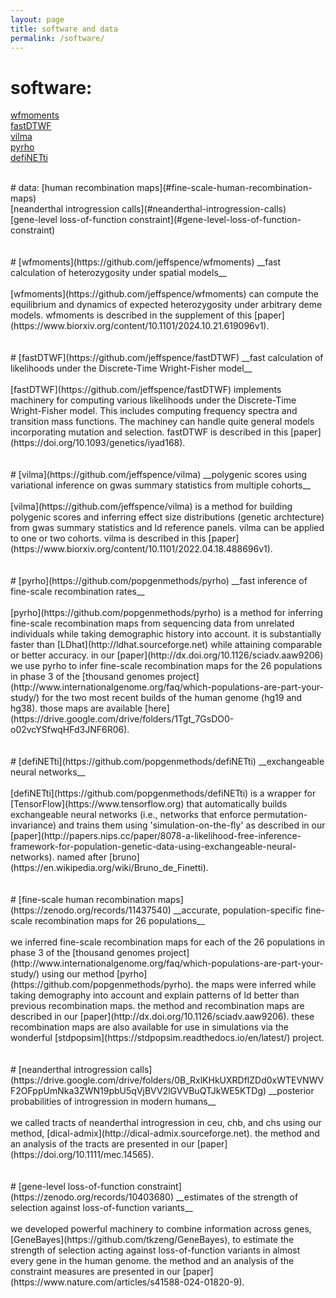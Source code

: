```yaml
---
layout: page
title: software and data
permalink: /software/
---
```


# software:
[wfmoments](#wfmoments) <br>
[fastDTWF](#fastdtwf) <br>
[vilma](#vilma) <br>
[pyrho](#pyrho) <br>
[defiNETti](#definetti)

<br>
# data:
[human recombination maps](#fine-scale-human-recombination-maps) <br> 
[neanderthal introgression calls](#neanderthal-introgression-calls) <br>
[gene-level loss-of-function constraint](#gene-level-loss-of-function-constraint)
<br>
<br>
<br>
# [wfmoments](https://github.com/jeffspence/wfmoments)
__fast calculation of heterozygosity under spatial models__
<br>
<br>
[wfmoments](https://github.com/jeffspence/wfmoments) can compute
the equilibrium and dynamics of expected heterozygosity under arbitrary
deme models. wfmoments is described in the supplement of this [paper](https://www.biorxiv.org/content/10.1101/2024.10.21.619096v1).

<br>
<br>
<br>
# [fastDTWF](https://github.com/jeffspence/fastDTWF)
__fast calculation of likelihoods under the Discrete-Time Wright-Fisher model__
<br>
<br>
[fastDTWF](https://github.com/jeffspence/fastDTWF)
implements machinery for computing various likelihoods under the
Discrete-Time Wright-Fisher model. This includes computing frequency spectra and
transition mass functions. The machiney can handle quite general models incorporating
mutation and selection.  fastDTWF is described in this [paper](https://doi.org/10.1093/genetics/iyad168).

<br>
<br>
<br>
# [vilma](https://github.com/jeffspence/vilma)
__polygenic scores using variational inference on gwas summary statistics from multiple cohorts__
<br>
<br>
[vilma](https://github.com/jeffspence/vilma) is a method for building
polygenic scores and inferring effect size distributions (genetic archtecture)
from gwas summary statistics and ld reference panels. vilma can be applied
to one or two cohorts. vilma is described in this
[paper](https://www.biorxiv.org/content/10.1101/2022.04.18.488696v1).

<br>
<br>
<br>
# [pyrho](https://github.com/popgenmethods/pyrho)
__fast inference of fine-scale recombination rates__ 
<br>
<br>
[pyrho](https://github.com/popgenmethods/pyrho) is a method for inferring
fine-scale recombination maps from sequencing data from unrelated individuals
while taking demographic history into account.
it is substantially faster than [LDhat](http://ldhat.sourceforge.net) while 
attaining comparable or better accuracy. in our
[paper](http://dx.doi.org/10.1126/sciadv.aaw9206)
we use pyrho to infer fine-scale recombination maps for the 26 populations in phase 3
of the
[thousand genomes project](http://www.internationalgenome.org/faq/which-populations-are-part-your-study/)
for the two most recent builds of the human genome (hg19 and hg38).
those maps are available
[here](https://drive.google.com/drive/folders/1Tgt_7GsDO0-o02vcYSfwqHFd3JNF6R06).

<br>
<br>
<br>
# [defiNETti](https://github.com/popgenmethods/defiNETti)
__exchangeable neural networks__ 
<br>
<br>
[defiNETti](https://github.com/popgenmethods/defiNETti) is a wrapper for
[TensorFlow](https://www.tensorflow.org) that automatically builds
exchangeable neural networks (i.e., networks that enforce
permutation-invariance) and trains them using
'simulation-on-the-fly' as described in our
[paper](http://papers.nips.cc/paper/8078-a-likelihood-free-inference-framework-for-population-genetic-data-using-exchangeable-neural-networks).  named after
[bruno](https://en.wikipedia.org/wiki/Bruno_de_Finetti).

<br>
<br>
<br>
# [fine-scale human recombination maps](https://zenodo.org/records/11437540)
__accurate, population-specific fine-scale recombination maps
for 26 populations__ 
<br>
<br>
we inferred fine-scale recombination maps for each of the 26 populations
in phase 3 of the
[thousand genomes project](http://www.internationalgenome.org/faq/which-populations-are-part-your-study/)
using our method
[pyrho](https://github.com/popgenmethods/pyrho).  the maps were
inferred while taking demography into account and explain patterns of
ld better than previous recombination maps.  the method and recombination
maps are described in our
[paper](http://dx.doi.org/10.1126/sciadv.aaw9206).
these recombination maps are also available for use in simulations
via the wonderful [stdpopsim](https://stdpopsim.readthedocs.io/en/latest/) project.


<br>
<br>
<br>
# [neanderthal introgression calls](https://drive.google.com/drive/folders/0B_RxlKHkUXRDflZDd0xWTEVNWVF2OFppUmNka3ZWN19pbU5qVjBVV2lGVVBuQTJkWE5KTDg)
__posterior probabilities of introgression in modern humans__ 
<br>
<br>
we called tracts of neanderthal introgression in ceu, chb, and chs using our
method, [dical-admix](http://dical-admix.sourceforge.net).
the method and an analysis of the tracts are presented in our
[paper](https://doi.org/10.1111/mec.14565).


<br>
<br>
<br>
# [gene-level loss-of-function constraint](https://zenodo.org/records/10403680)
__estimates of the strength of selection against loss-of-function variants__
<br>
<br>
we developed powerful machinery to combine information across genes,
[GeneBayes](https://github.com/tkzeng/GeneBayes), to estimate the strength of selection acting against
loss-of-function variants in almost every gene in the human genome. the method
and an analysis of the constraint measures are presented in our
[paper](https://www.nature.com/articles/s41588-024-01820-9).
